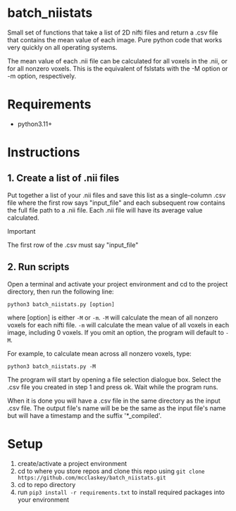 # batch_niistats
Small set of functions that take a list of 2D nifti files and return a .csv file that contains the mean value of each image. Pure python code that works very quickly on all operating systems.

The mean value of each .nii file can be calculated for all voxels in the .nii, or for all nonzero voxels. This is the equivalent of fslstats with the -M option or -m option, respectively.

# Requirements
* python3.11+

# Instructions

## 1. Create a list of .nii files
Put together a list of your .nii files and save this list as a single-column .csv file where the first row says "input_file" and each subsequent row contains the full file path to a .nii file. Each .nii file will have its average value calculated.

> [!IMPORTANT]
> The first row of the .csv must say "input_file"

## 2. Run scripts 

Open a terminal and activate your project environment and cd to the project directory, then run the following line:
```
python3 batch_niistats.py [option]
```
where [option] is either `-M` or `-m`. `-M` will calculate the mean of all nonzero voxels for each nifti file. `-m` will calculate the mean value of all voxels in each image, including 0 voxels. If you omit an option, the program will default to `-M`. 

For example, to calculate mean across all nonzero voxels, type:

```
python3 batch_niistats.py -M
```

The program will start by opening a file selection dialogue box. Select the .csv file you created in step 1 and press ok. Wait while the program runs.

When it is done you will have a .csv file in the same directory as the input .csv file. The output file's name will be be the same as the input file's name but will have a timestamp and the suffix '*_compiled'. 

# Setup 
1. create/activate a project environment
2. cd to where you store repos and clone this repo using `git clone https://github.com/mcclaskey/batch_niistats.git`
3. cd to repo directory
4. run `pip3 install -r requirements.txt` to install required packages into your environment
